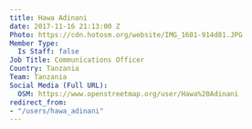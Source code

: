 ```yaml
---
title: Hawa Adinani
date: 2017-11-16 21:13:00 Z
Photo: https://cdn.hotosm.org/website/IMG_1601-914d81.JPG
Member Type:
  Is Staff: false
Job Title: Communications Officer
Country: Tanzania
Team: Tanzania
Social Media (Full URL):
  OSM: https://www.openstreetmap.org/user/Hawa%20Adinani
redirect_from:
- "/users/hawa_adinani"
---
```


